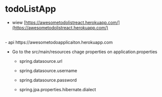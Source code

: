 # todoListApp

- wiew [https://awesometodolistreact.herokuapp.com/](https://awesometodolistreact.herokuapp.com/) 
<br>
- api  https://awesometodoapplicaiton.herokuapp.com


 - Go to the src/main/resources chage properties on application.properties
	- spring.datasource.url
	
	 - spring.datasource.username
	 - spring.datasource.password
	 - spring.jpa.properties.hibernate.dialect
